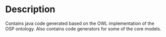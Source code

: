 # Description

Contains java code generated based on the OWL implementation of the OSP ontology. Also contains code generators for 
some of the core models.